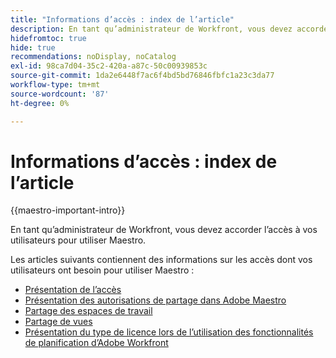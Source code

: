 ```yaml
---
title: "Informations d’accès : index de l’article"
description: En tant qu’administrateur de Workfront, vous devez accorder l’accès à vos utilisateurs pour utiliser Maestro. Les articles suivants contiennent des informations sur les accès dont vos utilisateurs ont besoin pour utiliser Maestro.
hidefromtoc: true
hide: true
recommendations: noDisplay, noCatalog
exl-id: 98ca7d04-35c2-420a-a87c-50c00939853c
source-git-commit: 1da2e6448f7ac6f4bd5bd76846fbfc1a23c3da77
workflow-type: tm+mt
source-wordcount: '87'
ht-degree: 0%

---
```


# Informations d’accès : index de l’article

{{maestro-important-intro}}

En tant qu’administrateur de Workfront, vous devez accorder l’accès à vos utilisateurs pour utiliser Maestro.

Les articles suivants contiennent des informations sur les accès dont vos utilisateurs ont besoin pour utiliser Maestro :

* [Présentation de l’accès](../access/access-overview.md)
* [Présentation des autorisations de partage dans Adobe Maestro](/help/quicksilver/maestro/access/sharing-permissions-overview.md)
* [Partage des espaces de travail](/help/quicksilver/maestro/access/share-workspaces.md)
* [Partage de vues](/help/quicksilver/maestro/access/share-views.md)
* [Présentation du type de licence lors de l’utilisation des fonctionnalités de planification d’Adobe Workfront](/help/quicksilver/maestro/access/license-type-overview.md)


